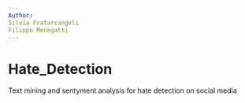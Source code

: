 ```yaml
---
Author: 
Silvia Fratarcangeli 
Filippo Menegatti
---
```


# Hate_Detection
Text mining and sentyment analysis for hate detection on social media
